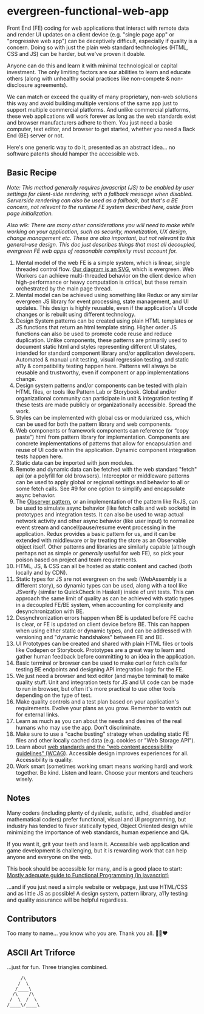 # evergreen-functional-web-app

Front End (FE) coding for web applications that interact with remote data and render UI updates on a client device (e.g. "single page app" or "progressive web app") can be deceptively difficult, especially if quality is a concern. Doing so with just the plain web standard technologies (HTML, CSS and JS) can be harder, but we've proven it doable.

Anyone can do this and learn it with minimal technological or capital investment. The only limiting factors are our abilities to learn and educate others (along with unhealthy social practices like non-compete & non-disclosure agreements).

We can match or exceed the quality of many proprietary, non-web solutions this way and avoid building multiple versions of the same app just to support multiple commercial platforms. And unlike commercial platforms, these web applications will work forever as long as the web standards exist and browser manufacturers adhere to them.  You just need a basic computer, text editor, and browser to get started, whether you need a Back End (BE) server or not.

Here's one generic way to do it, presented as an abstract idea... no software patents should hamper the accessible web.

## Basic Recipe

*Note: This method generally requires javascript (JS) to be enabled by user settings for client-side rendering, with a fallback message when disabled. Serverside rendering can also be used as a fallback, but that's a BE concern, not relevant to the runtime FE system described here, aside from page initialization.*

*Also wik: There are many other considerations you will need to make while working on your application, such as security, monetization, UX design, change management etc. These are also important, but not relevant to this general-use design. This doc just describes things that most all decoupled, evergreen FE web apps of reasonable complexity must account for.*

1. Mental model of the web FE is a simple system, which is linear, single threaded control flow.  [Our diagram is an SVG](https://raw.githubusercontent.com/darthrellimnad/generic-fe-system/main/Generic-FE-System.drawio.svg), which is evergreen. Web Workers can achieve multi-threaded behavior on the client device when high-performance or heavy computation is critical, but these remain orchestrated by the main page thread.
2. Mental model can be achieved using something like Redux or any similar evergreen JS library for event processing, state management, and UI updates. This design is highly reusable, even if the application's UI code changes or is rebuilt using different technology.
3. Design System patterns can be created using plain HTML templates or JS functions that return an html template string.  Higher order JS functions can also be used to promote code reuse and reduce duplication. Unlike components, these patterns are primarily used to document static html and styles representing different UI states, intended for standard component library and/or application developers. Automated & manual unit testing, visual regression testing, and static a11y & compatibility testing happen here. Patterns will always be reusable and trustworthy, even if component or app implementations change.
4. Design system patterns and/or components can be tested with plain HTML files, or tools like Pattern Lab or Storybook. Global and/or organizational community can participate in unit & integration testing if these tests are made publicly or organizationally accessible. Spread the work.
5. Styles can be implemented with global css or modularized css, which can be used for both the pattern library and web components.
6. Web components or framework components can reference (or “copy paste”) html from pattern library for implementation.  Components are concrete implementations of patterns that allow for encapsulation and reuse of UI code within the application. Dynamic component integration tests happen here.
7. Static data can be imported with json modules.
8. Remote and dynamic data can be fetched with the web standard "fetch" api (or a polyfill for old browsers). Interceptor or middleware patterns can be used to apply global or regional settings and behavior to all or some fetch calls.  See #9 for one option to simplify and encapsulate async behavior.
9. The [Observer pattern](https://github.com/tc39/proposal-observable), or an implementation of the pattern like RxJS, can be used to simulate async behavior (like fetch calls and web sockets) in prototypes and integration tests.  It can also be used to wrap actual network activity and other async behavior (like user input) to normalize event stream and cancel/pause/resume event processing in the application. Redux provides a basic pattern for us, and it can be extended with middleware or by treating the store as an Observable object itself.  Other patterns and libraries are similarly capable (although perhaps not as simple or *generally* useful for web FE), so pick your poison based on project and team requirements.
10. HTML, JS, & CSS can all be hosted as static content and cached (both locally and by CDN).
11. Static types for JS are not evergreen on the web (WebAssembly is a different story), so dynamic types can be used, along with a tool like JSverify (similar to QuickCheck in Haskell) inside of unit tests.  This can approach the same limit of quality as can be achieved with static types in a decoupled FE/BE system, when accounting for complexity and desynchronization with BE.
12. Desynchronization errors happen when BE is updated before FE cache is clear, or FE is updated on client device before BE.  This can happen when using either static or dynamic types, and can be addressed with versioning and "dynamic handshakes" between FE and BE.
13. UI Prototypes can be created and shared with plain HTML files or tools like Codepen or Storybook. Prototypes are a great way to learn and gather human feedback before committing to an idea in the application.
14. Basic terminal or browser can be used to make curl or fetch calls for testing BE endpoints and designing API integration logic for the FE.
15. We just need a browser and text editor (and maybe terminal) to make quality stuff.  Unit and integration tests for JS and UI code can be made to run in browser, but often it's more practical to use other tools depending on the type of test.
16. Make quality controls and a test plan based on your application's requirements. Evolve your plans as you grow. Remember to watch out for external links.
17. Learn as much as you can about the needs and desires of the real humans who may use the app. Don't discriminate.
18. Make sure to use a "cache busting" strategy when updating static FE files and other locally cached data (e.g. cookies or "Web Storage API").
19. Learn about [web standards and the "web content accessibility guidelines" (WCAG)](https://www.w3.org/WAI/standards-guidelines/). Accessible design improves experiences for all. Accessibility is quality.
20. Work smart (sometimes working smart means working hard) and work together. Be kind. Listen and learn. Choose your mentors and teachers wisely.

## Notes

Many coders (including plenty of dyslexic, autistic, adhd, disabled and/or mathematical coders) prefer functional, visual and UI programming, but industry has tended to favor statically typed, Object Oriented design while minimizing the importance of web standards, human experience and QA.

If you want it, grit your teeth and learn it. Accessible web application and game development is challenging, but it is rewarding work that can help anyone and everyone on the web.

This book should be accessible for many, and is a good place to start: [Mostly adequate guide to Functional Programming (in javascript)](https://github.com/MostlyAdequate/mostly-adequate-guide)

...and if you just need a simple website or webpage, just use HTML/CSS and as little JS as possible!  A design system, pattern library, a11y testing and quality assurance will be helpful regardless.

## Contributors
Too many to name... you know who you are.  Thank you all. 🤘💥❤️

## ASCII Art Triforce
...just for fun. Three triangles combined.

```
     /\
    /  \
   /____\  
  /\    /\
 /  \  /  \
/____\/____\
```
